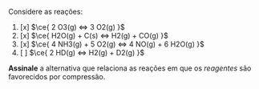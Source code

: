 Considere as reações:

1. [x] $\ce{ 2 O3(g) <=> 3 O2(g) }$
2. [x] $\ce{ H2O(g) + C(s) <=> H2(g) + CO(g) }$
3. [x] $\ce{ 4 NH3(g) + 5 O2(g) <=> 4 NO(g) + 6 H2O(g) }$
4. [ ] $\ce{ 2 HD(g) <=> H2(g) + D2(g) }$

**Assinale** a alternativa que relaciona as reações em que os *reagentes* são favorecidos por compressão.
